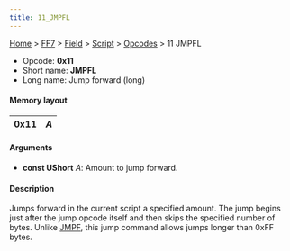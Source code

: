 ```yaml
---
title: 11_JMPFL
---
```


[Home](../../../../Main_Page.md) > [FF7](../../../../FF7.md) > [Field](../../../Field.md) > [Script](../../Script.md) > [Opcodes](../Opcodes.md) > 11 JMPFL

-   Opcode: **0x11**
-   Short name: **JMPFL**
-   Long name: Jump forward (long)

#### Memory layout

| 0x11 | *A* |
|------|-----|

#### Arguments

-   **const UShort** *A*: Amount to jump forward.

#### Description

Jumps forward in the current script a specified amount. The jump begins just after the jump opcode itself and then skips the specified number of bytes. Unlike [JMPF](10_JMPF.md), this jump command allows jumps longer than 0xFF bytes.
